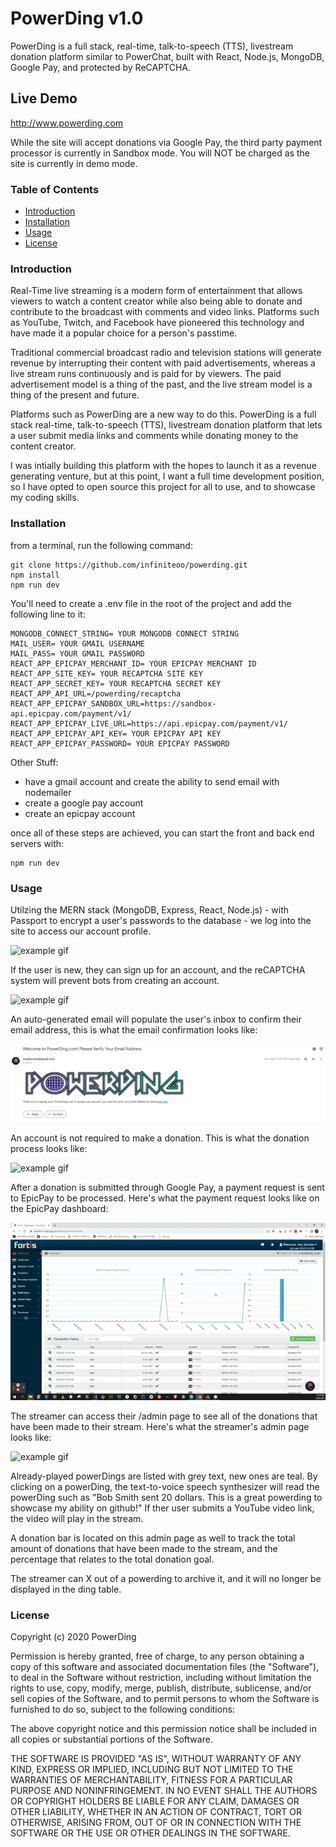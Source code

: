 # PowerDing v1.0

PowerDing is a full stack, real-time, talk-to-speech (TTS), livestream donation platform similar to PowerChat, built with React, Node.js, MongoDB, Google Pay, and protected by ReCAPTCHA.

## Live Demo

http://www.powerding.com

While the site will accept donations via Google Pay, the third party payment processor is currently in Sandbox mode.  You will NOT be charged as the site is currently in demo mode.

### Table of Contents

- [Introduction](#introduction)
- [Installation](#installation)
- [Usage](#usage)
- [License](#license)

### Introduction

Real-Time live streaming is a modern form of entertainment that allows viewers to watch a content creator while also being able to donate and contribute to the broadcast with comments and video links. Platforms such as YouTube, Twitch, and Facebook have pioneered this technology and have made it a popular choice for a person's passtime.

Traditional commercial broadcast radio and television stations will generate revenue by interrupting their content with paid advertisements, whereas a live stream runs continuously and is paid for by viewers. The paid advertisement model is a thing of the past, and the live stream model is a thing of the present and future.

Platforms such as PowerDing are a new way to do this. PowerDing is a full stack real-time, talk-to-speech (TTS), livestream donation platform that lets a user submit media links and comments while donating money to the content creator.

I was intially building this platform with the hopes to launch it as a revenue generating venture, but at this point, I want a full time development position, so I have opted to open source this project for all to use, and to showcase my coding skills.

### Installation

from a terminal, run the following command:

```
git clone https://github.com/infiniteoo/powerding.git
npm install
npm run dev
```

You'll need to create a .env file in the root of the project and add the following line to it:

```
MONGODB_CONNECT_STRING= YOUR MONGODB CONNECT STRING
MAIL_USER= YOUR GMAIL USERNAME
MAIL_PASS= YOUR GMAIL PASSWORD
REACT_APP_EPICPAY_MERCHANT_ID= YOUR EPICPAY MERCHANT ID
REACT_APP_SITE_KEY= YOUR RECAPTCHA SITE KEY
REACT_APP_SECRET_KEY= YOUR RECAPTCHA SECRET KEY
REACT_APP_API_URL=/powerding/recaptcha
REACT_APP_EPICPAY_SANDBOX_URL=https://sandbox-api.epicpay.com/payment/v1/
REACT_APP_EPICPAY_LIVE_URL=https://api.epicpay.com/payment/v1/
REACT_APP_EPICPAY_API_KEY= YOUR EPICPAY API KEY
REACT_APP_EPICPAY_PASSWORD= YOUR EPICPAY PASSWORD
```

Other Stuff:

- have a gmail account and create the ability to send email with nodemailer
- create a google pay account
- create an epicpay account

once all of these steps are achieved, you can start the front and back end servers with:

```
npm run dev
```

### Usage

Utilzing the MERN stack (MongoDB, Express, React, Node.js) - with Passport to encrypt a user's passwords to the database - we log into the site to access our account profile.

![example gif](/src/assets/powerding_login_page.gif)

If the user is new, they can sign up for an account, and the reCAPTCHA system will prevent bots from creating an account.

![example gif](/src/assets/powerding_signup_page.gif)

An auto-generated email will populate the user's inbox to confirm their email address, this is what the email confirmation looks like:

![example pic](/src/assets/powerding_email_confirmation.PNG)

An account is not required to make a donation. This is what the donation process looks like:

![example gif](/src/assets/powerding_donation_page.gif)

After a donation is submitted through Google Pay, a payment request is sent to EpicPay to be processed. Here's what the payment request looks like on the EpicPay dashboard:

![example gif](/src/assets/powerding_epicpay_dashboard.gif)

The streamer can access their /admin page to see all of the donations that have been made to their stream. Here's what the streamer's admin page looks like:

![example gif](/src/assets/powerding_admin_page.gif)

Already-played powerDings are listed with grey text, new ones are teal. By clicking on a powerDing, the text-to-voice speech synthesizer will read the powerDing such as "Bob Smith sent 20 dollars. This is a great powerding to showcase my ability on github!" If ther user submits a YouTube video link, the video will play in the stream.

A donation bar is located on this admin page as well to track the total amount of donations that have been made to the stream, and the percentage that relates to the total donation goal.

The streamer can X out of a powerding to archive it, and it will no longer be displayed in the ding table.

### License

Copyright (c) 2020 PowerDing

Permission is hereby granted, free of charge, to any person obtaining a copy
of this software and associated documentation files (the "Software"), to deal
in the Software without restriction, including without limitation the rights
to use, copy, modify, merge, publish, distribute, sublicense, and/or sell
copies of the Software, and to permit persons to whom the Software is
furnished to do so, subject to the following conditions:

The above copyright notice and this permission notice shall be included in all
copies or substantial portions of the Software.

THE SOFTWARE IS PROVIDED "AS IS", WITHOUT WARRANTY OF ANY KIND, EXPRESS OR
IMPLIED, INCLUDING BUT NOT LIMITED TO THE WARRANTIES OF MERCHANTABILITY,
FITNESS FOR A PARTICULAR PURPOSE AND NONINFRINGEMENT. IN NO EVENT SHALL THE
AUTHORS OR COPYRIGHT HOLDERS BE LIABLE FOR ANY CLAIM, DAMAGES OR OTHER
LIABILITY, WHETHER IN AN ACTION OF CONTRACT, TORT OR OTHERWISE, ARISING FROM,
OUT OF OR IN CONNECTION WITH THE SOFTWARE OR THE USE OR OTHER DEALINGS IN THE
SOFTWARE.
